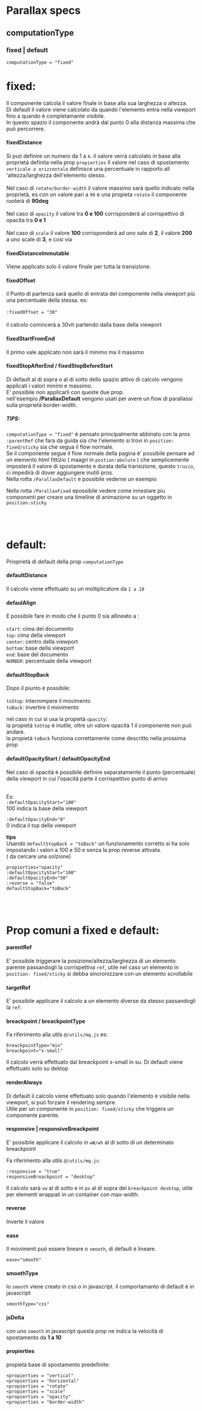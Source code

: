 # Parallax specs

## computationType

### fixed | default

```
computationType = "fixed"
```
# fixed:

Il componente calcola il valore finale in base alla sua larghezza o altezza.<br/>
Di default il valore viene calcolato da quando l'elemento entra nella viewport fino a quando è completamante visibile.<br/>
In questo spazio il componente andrà dal punto 0 alla distanza massima che può percorrere.

#### fixedDistance

Si può definire un numero da 1 a x.
il valore verrà calcolato in base alla proprietà definita nella prop `propierties`
Il valore nel caso di spostamento `verticale o orizzontale` definisce una percentuale in rapporto all 'altezza/larghezza dell'elemento stesso.<br/><br/>
Nel caso di `rotate/border-width` il valore massimo sarà quello indicato nella proprietà, es con un valore pari a  `90` e una propieta `rotate` il componente ruoterà di **90deg**<br/><br/>
Nel caso di `opacity` il valore tra **0 e 100** corrisponderà al corrispettivo di opacita tra **0 e 1**<br/><br/>
Nel caso di `scale` il valore **100** corrisponderà ad uno sale di **2**, il valore **200** a uno scale di **3**, e cosi via

#### fixedDistanceImmutable

Viene applicato solo il valore finale per tutta la transizione.

#### fixedOffset

il Punto di partenza sarà quello di entrata del componente nella viewport più una percentuale della stessa. es:<br/><br/>
`:fixedOffset = "30"`<br/><br/>
il calcolo comincerà a 30vh partendo dalla base della viewport

#### fixedStartFromEnd

Il primo vale applicato non sarà il minimo ma il massimo

#### fixedStopAfterEnd / fixedStopBeforeStart

Di default al di sopra o al di sotto dello spazio attivo di calcolo vengono applicati i valori minimi e massimo.<br/>
E' possibile non applicarli con queste due prop.<br/>
nell'esempio **/ParallaxDefault** vengono usati per avere un flow di parallassi sulla proprietà border-width.
<br/>

##### TIPS:
`computationType = "fixed"` è pensato principalmente abbinato con la pros `:parentRef` che fara da guida sia che l'elemento si trovi in  `position: fixed/sticky` sia che segua il flow normale.<br/>
Se il componente segue il flow normale della pagina è' possibile pensare ad un elemento html fittizio ( maagri in `postion:abolute` ) che semplicemente imposterà il valore di spostamento e durata della transizione, questo `trucco`, ci impedirà di dover aggiungere inutili pros.<br/>
Nella rotta `/ParallaxDefault` e possibile vederne un esempio

Nella rotta `/ParallaxFixed` epossibile vedere come innestare piu componenti per creare una timeline di animazione su un oggetto in `position:sticky`

<br/><br/>

# default:

Prioprietà di default della prop `computationType`

#### defaultDistance

Il calcolo viene effettuato su un moltiplicatore da `1 a 10`

#### defaulAlign

E possibile fare in modo che il punto 0 sia allineato a :<br/><br/>
`start`: cima del documento<br/>
`top`: cima della viewport<br/>
`center`: centro della viewport<br/>
`bottom`:  base della viewport<br/>
`end`: base del documento<br/>
`NUMBER`: percentuale della viewport<br/>

#### defaultStopBack

Dopo il piunto è possibile:<br/><br/>
`toStop`: interrompere il movimento<br/>
`toBack`: invertire il movimento

nel caso in cui si usa la propietà `opacity`:<br/>
la propietà `toStop` è inutile, oltre un valore opacità 1 il componente non può andare.<br/>
la propietà `toBack` funziona correttamente come descritto nella prossima prop



#### defaultOpacityStart / defaultOpacityEnd

Nel caso di opacità è possibile definire separatamente il punto (percentuale) della viewport in cui l'opacità parte il corrispettivo punto di arrivo<br/><br/>

Es:<br/>
`:defaultOpacityStart="100"`<br/>
100 indica la base della viewport

`:defaultOpacityEnd="0"`<br/>
0 indica il top della viewport

**tips**<br/>
Usando `defaultStopBack = "toBack"` un funzionamento corretto si ha solo impostando i valori a 100 e 50 e senza la prop reverse attivata.<br/>
( da cercare una solzione)

`propierties="opacity"`<br/>
`:defaultOpacityStart="100"`<br/>
`:defaultOpacityEnd="50"`<br/>
`:reverse = "false"`<br/>
`defaultStopBack="toBack"`<br/>

<br/><br/>


# Prop comuni a fixed e default:


#### parentRef
E' possibile triggerare la posizione/altezza/larghezza di un elemento parente passandogli la corrispettiva `ref`, utile nel caso un elemento in `position: fixed/sticky` si debba sincronizzare con un elemento scrollabile


#### targetRef
E' possibile applicare il calcolo a un elemento diverse da stesso passandogli la `ref`.

#### breackpoint / breackpointType

Fa riferimento alla utils `@/utils/mq.js` es:

`breackpointType="min"`<br/>
`breackpoint="x-small"`

Il calcolo verrà effettuato dal breackpoint x-small in su.
Di default viene effettuato solo su dektop

#### renderAlways

Di default il calcolo viene effettuato solo quando l'elemento è visibile nella viewport, si può forzare il rendering sempre.<br/>
Utile per un componente in `position: fixed/sticky` che triggera un componente parente.

#### responsive | responsiveBreackpoint

E' possibile applicare il calcolo in `wW/wh` al di sotto di un determinato breackpoint

Fa riferimento alla utils `@/utils/mq.js`:

`:responsive = "true"`<br/>
`responsiveBreackpoint = "desktop"`

Il calcolo sarà `vw` al di sotto e in `px` al di sopra del `breackpoint desktop`, utile per elementi wrappati in un container con max-width.

#### reverse

Inverte il valore

#### ease

Il movimenti può essere lineare o `smooth`, di default è lineare.

`ease="smooth"`

#### smoothType
lo `smooth` viene creato in css o in javascript.
il comportamanto di default è in javascript

`smoothType="css"`


#### jsDelta

con uno `smooth` in javascript questa prop ne indica la velocità di spostamento da **1 a 10**

#### propierties

propietà base di spostamento predefinite:

`<propierties = "vertical"`<br/>
`<propierties = "horizontal"`<br/>
`<propierties = "rotate"`<br/>
`<propierties = "scale"`<br/>
`<propierties = "opacity"`<br/>
`<propierties = "border-width"`<br/>
